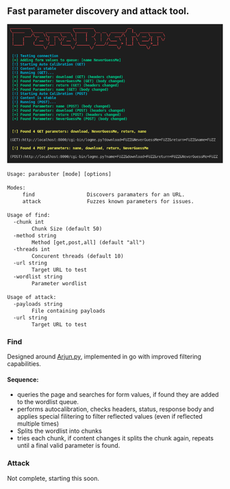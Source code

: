 ## Fast parameter discovery and attack tool.
![](pb.png?raw=true)


```
Usage: parabuster [mode] [options]

Modes:
     find                 Discovers paramaters for an URL.
     attack               Fuzzes known parameters for issues.

Usage of find:
  -chunk int
        Chunk Size (default 50)
  -method string
        Method [get,post,all] (default "all")
  -threads int
        Concurent threads (default 10)
  -url string
        Target URL to test
  -wordlist string
        Parameter wordlist

Usage of attack:
  -payloads string
        File containing payloads
  -url string
        Target URL to test
```

### Find 
Designed around [Arjun.py](https://github.com/s0md3v/Arjun), implemented in go with improved filtering capabilities. 


#### Sequence:
- queries the page and searches for form values, if found they are added to the wordlist queue.
- performs autocalibration, checks headers, status, response body and applies special filitering to filter reflected values (even if reflected multiple times)
- Splits the wordlist into chunks
- tries each chunk, if content changes it splits the chunk again, repeats until a final valid parameter is found.
  


### Attack

Not complete, starting this soon.